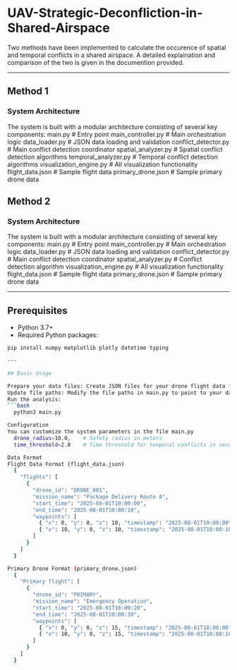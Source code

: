 # UAV-Strategic-Deconfliction-in-Shared-Airspace

Two methods have been implemented to calculate the occurence of spatial and temporal conflicts in a shared airspace.
A detailed explaination and comparison of the two is given in the documention provided.

---

## Method 1

### System Architecture

The system is built with a modular architecture consisting of several key components:
  main.py                    # Entry point
  main_controller.py         # Main orchestration logic
  data_loader.py            # JSON data loading and validation
  conflict_detector.py      # Main conflict detection coordinator
  spatial_analyzer.py       # Spatial conflict detection algorithms
  temporal_analyzer.py      # Temporal conflict detection algorithms
  visualization_engine.py   # All visualization functionality
  flight_data.json         # Sample flight data
  primary_drone.json       # Sample primary drone data

## Method 2

### System Architecture

The system is built with a modular architecture consisting of several key components:
  main.py                    # Entry point
  main_controller.py         # Main orchestration logic
  data_loader.py            # JSON data loading and validation
  conflict_detector.py      # Main conflict detection coordinator
  spatial_analyzer.py       # Conflict detection algorithm
  visualization_engine.py   # All visualization functionality
  flight_data.json         # Sample flight data
  primary_drone.json       # Sample primary drone data


---

## Prerequisites

- Python 3.7+
- Required Python packages:

```bash
pip install numpy matplotlib plotly datetime typing

---

## Basic Usage

Prepare your data files: Create JSON files for your drone flight data following the provided format
Update file paths: Modify the file paths in main.py to point to your data files
Run the analysis:
```bash
  python3 main.py

Configuration
You can customize the system parameters in the file main.py
  drone_radius=10.0,    # Safety radius in meters
  time_threshold=2.0    # Time threshold for temporal conflicts in seconds

Data Format
Flight Data Format (flight_data.json)
  {
    "flights": [
      {
        "drone_id": "DRONE_001",
        "mission_name": "Package Delivery Route A",
        "start_time": "2025-08-01T10:00:00",
        "end_time": "2025-08-01T10:00:10",
        "waypoints": [
          { "x": 0, "y": 0, "z": 10, "timestamp": "2025-08-01T10:00:00" },
          { "x": 10, "y": 0, "z": 10, "timestamp": "2025-08-01T10:00:10" }
        ]
      }
    ]
  }

Primary Drone Format (primary_drone.json)
  {
    "Primary flight": [
      {
        "drone_id": "PRIMARY",
        "mission_name": "Emergency Operation",
        "start_time": "2025-08-01T10:00:20",
        "end_time": "2025-08-01T10:00:30",
        "waypoints": [
          { "x": 0, "y": 0, "z": 15, "timestamp": "2025-08-01T10:00:00" },
          { "x": 10, "y": 0, "z": 15, "timestamp": "2025-08-01T10:00:10" }
        ]
      }
    ]
  }
